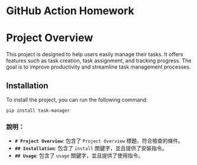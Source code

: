 # GitHub Action Homework

# Project Overview

This project is designed to help users easily manage their tasks. It offers features such as task creation, task assignment, and tracking progress. The goal is to improve productivity and streamline task management processes.

## Installation

To install the project, you can run the following command:
```bash
pip install task-manager
```

### 說明：
- **`# Project Overview`**: 包含了 `Project Overview` 標題，符合檢查的條件。
- **`## Installation`**: 包含了 `install` 關鍵字，並且提供了安裝指令。
- **`## Usage`**: 包含了 `usage` 關鍵字，並且提供了使用指令。
